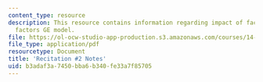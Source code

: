 ```yaml
---
content_type: resource
description: This resource contains information regarding impact of factor tax 1 sector/2
  factors GE model.
file: https://ol-ocw-studio-app-production.s3.amazonaws.com/courses/14-471-public-economics-i-fall-2012/b3adaf3a7450bba6b340fe33a7f85705_MIT14_471F12_recnotes2.pdf
file_type: application/pdf
resourcetype: Document
title: 'Recitation #2 Notes'
uid: b3adaf3a-7450-bba6-b340-fe33a7f85705
---
```

